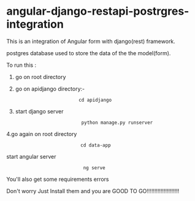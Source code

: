 # angular-django-restapi-postrgres-integration


This is an integration of Angular form with django(rest) framework.

postgres database used to store the data of the  the model(form).


To run this :
              
              
1. go on root directory
              
2. go on  apidjango directory:-


                              cd apidjango
                    
3. start django server


                               python manage.py runserver
                               
4.go again on root directory

                               cd data-app 
   
   start angular server
   
                                ng serve
             
                 
                 
                 
                 
 You'll also get some requirements errors
 
 Don't worry Just Install them  and you are GOOD TO GO!!!!!!!!!!!!!!!!!!!!!
